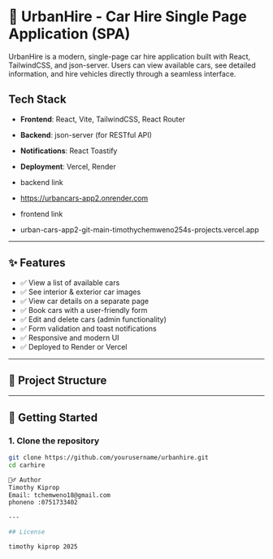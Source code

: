 # 🚗 UrbanHire - Car Hire Single Page Application (SPA)

UrbanHire is a modern, single-page car hire application built with React, TailwindCSS, and json-server. Users can view available cars, see detailed information, and hire vehicles directly through a seamless interface.

##  Tech Stack

- **Frontend**: React, Vite, TailwindCSS, React Router
- **Backend**: json-server (for RESTful API)
- **Notifications**: React Toastify
- **Deployment**: Vercel, Render

- backend link
- https://urbancars-app2.onrender.com
- frontend link
- urban-cars-app2-git-main-timothychemweno254s-projects.vercel.app

---

## ✨ Features

- ✅ View a list of available cars
- ✅ See interior & exterior car images
- ✅ View car details on a separate page
- ✅ Book cars with a user-friendly form
- ✅ Edit and delete cars (admin functionality)
- ✅ Form validation and toast notifications
- ✅ Responsive and modern UI
- ✅ Deployed to Render or Vercel

---

## 📁 Project Structure


---

## 🚀 Getting Started

### 1. Clone the repository

```bash
git clone https://github.com/yourusername/urbanhire.git
cd carhire

🙋‍♂️ Author
Timothy Kiprop
Email: tchemweno18@gmail.com
phoneno :0751733402

---

## License

timothy kiprop 2025



